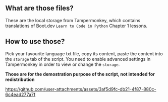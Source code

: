 ## What are those files?

These are the local storage from Tampermonkey, which contains translations of Boot.dev `Learn to Code in Python` Chapter 1 lessons.

## How to use those?

Pick your favourite language txt file, copy its content, paste the content into the `storage` tab of the script. You need to enable advanced settings in Tampermonkey in order to view or change the `storage`.

**Those are for the demostration purpose of the script, not intended for redistribution**

https://github.com/user-attachments/assets/3af5d9fc-db21-4f87-880c-6c4ead277a7f